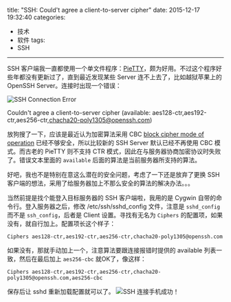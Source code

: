 title: "SSH: Could't agree a client-to-server cipher"
date: 2015-12-17 19:32:40
categories:
  - 技术
  - 软件
tags:
  - SSH
---

SSH 客户端我一直都使用一个单文件程序：[PieTTY](http://ntu.csie.org/~piaip/pietty/)，颇为好用。不过这个程序好些年都没有更新过了，直到最近发现某些 Server 连不上去了，比如越狱苹果上的 OpenSSH Server。连接时出现一个错误：

![SSH Connection Error](/comm-res/images/SSH-cipher.png)

Couldn't agree a client-to-server cipher (available: aes128-ctr,aes192-ctr,aes256-ctr,chacha20-poly1305@openssh.com)

放狗搜了一下，应该是最近认为加密算法采用 CBC [block cipher mode of operation](https://en.wikipedia.org/wiki/Block_cipher_mode_of_operation) 已经不够安全，所以比较新的 SSH Server 默认已经不再使用 CBC 模式。而古老的 PieTTY 则不支持 CTR 模式，因此在与服务器协商加密协议时失败了。错误文本里面的 `available` 后面的算法是当前服务器所支持的算法。

好吧，我也不是特别在意这么潜在的安全问题，考虑了一下还是放弃了更换 SSH 客户端的想法，采用了给服务器加上不那么安全的算法的解决办法。。。

当然前提是找个能登入目标服务器的 SSH 客户端啦，我用的是 Cygwin 自带的命令行。登入服务器之后，修改 /etc/ssh/sshd_config 文件，注意是 `sshd_config` 而不是 `ssh_config`，后者是 Client 设置。寻找有无名为 `Ciphers` 的配置项，如果没有，就自行加上。配置项长这个样子：

```
Ciphers aes128-ctr,aes192-ctr,aes256-ctr,chacha20-poly1305@openssh.com
```
如果没有，那就手动加上一个，注意算法要跟连接报错时提供的 available 列表一致，然后在最后加上 `aes256-cbc` 就OK了，像这样：
```
Ciphers aes128-ctr,aes192-ctr,aes256-ctr,chacha20-poly1305@openssh.com,aes256-cbc
```

保存后让 sshd 重新加载配置就可以了。
![SSH 连接手机成功！](/comm-res/images/SSH-cipher-OK.png)
